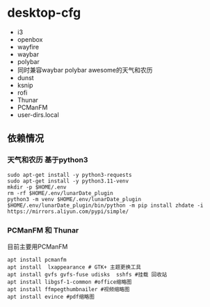 # desktop-cfg



- i3
- openbox
- wayfire
- waybar
- polybar
- 同时兼容waybar polybar awesome的天气和农历
- dunst
- ksnip
- rofi
- Thunar
- PCManFM
- user-dirs.local


## 依赖情况

### 天气和农历 基于python3
```
sudo apt-get install -y python3-requests
sudo apt-get install -y python3.11-venv
mkdir -p $HOME/.env
rm -rf $HOME/.env/lunarDate_plugin
python3 -m venv $HOME/.env/lunarDate_plugin
$HOME/.env/lunarDate_plugin/bin/python -m pip install zhdate -i https://mirrors.aliyun.com/pypi/simple/
```
### PCManFM 和 Thunar
目前主要用PCManFM 
```
apt install pcmanfm 
apt install  lxappearance # GTK+ 主题更换工具
apt install gvfs gvfs-fuse udisks  sshfs #挂载 回收站
apt install libgsf-1-common #office缩略图
apt install ffmpegthumbnailer #视频缩略图
apt install evince #pdf缩略图

```